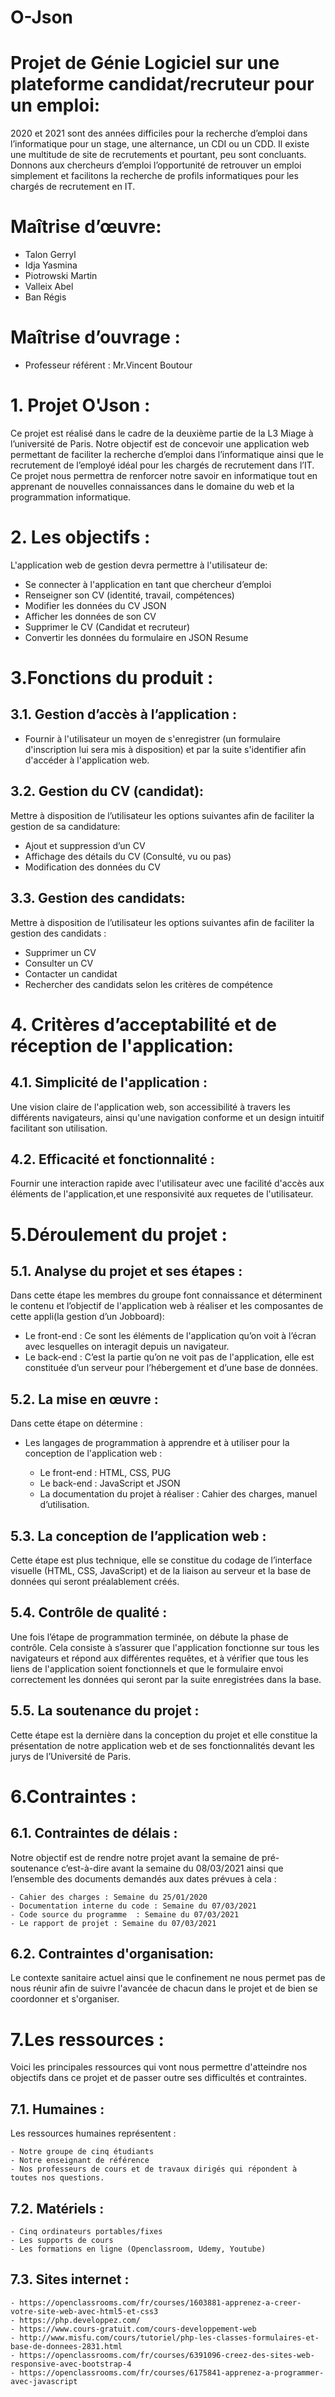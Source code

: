 # O-Json

# Projet de Génie Logiciel sur une plateforme candidat/recruteur pour un emploi:

2020 et 2021 sont des années difficiles pour la recherche d’emploi dans l’informatique pour un stage, une alternance, un CDI ou un CDD. Il existe une multitude de site de recrutements et pourtant, peu sont concluants. Donnons aux chercheurs d’emploi l’opportunité de retrouver un emploi simplement et facilitons la recherche de profils informatiques pour les chargés de recrutement en IT.

# Maîtrise d’œuvre: 

- Talon Gerryl                                 
- Idja Yasmina                                 
- Piotrowski Martin                                 
- Valleix Abel                                                
- Ban Régis                                         

#  Maîtrise d’ouvrage :         
- Professeur référent :  Mr.Vincent Boutour                        

# 1. Projet O'Json :

Ce projet est réalisé dans le cadre de la deuxième partie de la L3 Miage à l’université de Paris. Notre objectif est de concevoir une application web permettant de faciliter la recherche d’emploi  dans l’informatique ainsi que le recrutement de l’employé idéal pour les chargés de recrutement dans l’IT. Ce projet nous permettra de renforcer notre savoir en informatique tout en apprenant de nouvelles connaissances dans le domaine du web et la programmation informatique.

# 2. Les objectifs :

L'application web de gestion devra permettre à l'utilisateur de:   

- Se connecter à l'application en tant que chercheur d’emploi                     
- Renseigner son CV (identité, travail, compétences)                                       
- Modifier les données du CV JSON                      
- Afficher les données de son CV                       
- Supprimer le CV (Candidat et recruteur)                                                       
- Convertir les données du formulaire en JSON Resume                                  

# 3.Fonctions du produit :

## 3.1. Gestion d’accès à l’application :   

- Fournir à l'utilisateur un moyen de s'enregistrer (un formulaire d'inscription lui sera mis à disposition) et par la suite s'identifier afin d'accéder à l'application web.

## 3.2. Gestion du CV (candidat):   

Mettre à disposition de l’utilisateur les options suivantes afin de faciliter la gestion de sa candidature:       
- Ajout et suppression d’un CV                          
- Affichage des détails du CV (Consulté, vu ou pas)                              
- Modification des données du CV 

## 3.3. Gestion des candidats:                          
Mettre à disposition de l’utilisateur les options suivantes afin de faciliter la gestion des candidats :                                              
- Supprimer un CV                            
- Consulter un CV                                  
- Contacter un candidat                                 
- Rechercher des candidats selon les critères de compétence   

# 4. Critères d’acceptabilité et de réception de l'application:

## 4.1. Simplicité de l'application :    

Une vision claire de l'application web, son accessibilité à travers les différents navigateurs, ainsi qu'une navigation conforme et un design intuitif facilitant son utilisation.

## 4.2. Efficacité et fonctionnalité :  

Fournir une interaction rapide avec l'utilisateur avec une facilité d'accès aux éléments de l'application,et une responsivité aux requetes de l'utilisateur.

# 5.Déroulement du projet :

## 5.1. Analyse du projet et ses étapes :

Dans cette étape les membres du groupe font connaissance et déterminent le contenu et l’objectif de l'application web à réaliser et les composantes de cette appli(la gestion d’un Jobboard):                                                                                                                                                                         
- Le front-end : Ce sont les éléments de l'application qu’on voit à l’écran avec lesquelles on interagit depuis un navigateur.
- Le back-end : C’est la partie qu’on ne voit pas de l'application, elle est constituée d’un serveur pour l’hébergement et d’une base de données.

## 5.2. La mise en œuvre :   

Dans cette étape on détermine :

- Les langages de programmation à apprendre et à utiliser pour la conception de l'application web : 

  -	Le front-end : HTML, CSS, PUG                                     
  -	Le back-end : JavaScript et JSON                                                
  - La documentation du projet à réaliser : Cahier des charges, manuel d’utilisation.

## 5.3. La conception de l’application web :                                                                                                                 
 Cette étape est plus technique, elle se constitue du codage de l’interface visuelle (HTML, CSS, JavaScript) et de la liaison au serveur et la base de données qui  seront préalablement créés.

## 5.4. Contrôle de qualité :                                                                                                                                                                                 
Une fois l’étape de programmation terminée, on débute la phase de contrôle. Cela consiste à s’assurer que l'application fonctionne sur tous les navigateurs et répond  aux différentes requêtes, et à vérifier que tous les liens de l'application soient fonctionnels et que le formulaire envoi correctement les données qui seront par la suite enregistrées dans la base.

## 5.5. La soutenance du projet :                                                                                                                                         
Cette étape est la dernière dans la conception du projet et elle constitue la présentation de notre application web et de ses fonctionnalités devant les jurys de l’Université de Paris.

# 6.Contraintes :

## 6.1. Contraintes de délais :                                                                                                                                                                                  
Notre objectif est de rendre notre projet avant la semaine de pré-soutenance c’est-à-dire avant la semaine du 08/03/2021 ainsi que l’ensemble des documents demandés aux dates prévues à cela : 

	- Cahier des charges : Semaine du 25/01/2020                                                                                            
	- Documentation interne du code : Semaine du 07/03/2021                                             
	- Code source du programme  : Semaine du 07/03/2021                                                                         
	- Le rapport de projet : Semaine du 07/03/2021

## 6.2. Contraintes d'organisation: 
                                                                         
Le contexte sanitaire actuel ainsi que le confinement ne nous permet pas de nous réunir afin de suivre l'avancée de chacun dans le projet et de bien se coordonner et s'organiser.


# 7.Les ressources :

Voici les principales ressources qui vont nous permettre d'atteindre nos objectifs dans ce projet et de passer outre ses difficultés et contraintes.

## 7.1. Humaines :  

Les ressources humaines représentent : 

	- Notre groupe de cinq étudiants               
    - Notre enseignant de référence                               
	- Nos professeurs de cours et de travaux dirigés qui répondent à toutes nos questions.

## 7.2. Matériels :  

	- Cinq ordinateurs portables/fixes                                                                                   
	- Les supports de cours                          
	- Les formations en ligne (Openclassroom, Udemy, Youtube)                                                                                                         

## 7.3. Sites internet :                                                                                                                      
	- https://openclassrooms.com/fr/courses/1603881-apprenez-a-creer-votre-site-web-avec-html5-et-css3
	- https://php.developpez.com/
	- https://www.cours-gratuit.com/cours-developpement-web
	- http://www.misfu.com/cours/tutoriel/php-les-classes-formulaires-et-base-de-donnees-2831.html
	- https://openclassrooms.com/fr/courses/6391096-creez-des-sites-web-responsive-avec-bootstrap-4
	- https://openclassrooms.com/fr/courses/6175841-apprenez-a-programmer-avec-javascript
